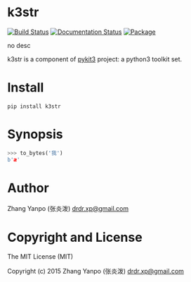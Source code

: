 # k3str

[![Build Status](https://travis-ci.com/pykit3/k3str.svg?branch=master)](https://travis-ci.com/pykit3/k3str)
[![Documentation Status](https://readthedocs.org/projects/k3str/badge/?version=stable)](https://k3str.readthedocs.io/en/stable/?badge=stable)
[![Package](https://img.shields.io/pypi/pyversions/k3str)](https://pypi.org/project/k3str)

no desc

k3str is a component of [pykit3] project: a python3 toolkit set.


# Install

```
pip install k3str
```

# Synopsis

```python
>>> to_bytes('我')
b'æ'
```

#   Author

Zhang Yanpo (张炎泼) <drdr.xp@gmail.com>

#   Copyright and License

The MIT License (MIT)

Copyright (c) 2015 Zhang Yanpo (张炎泼) <drdr.xp@gmail.com>


[pykit3]: https://github.com/pykit3